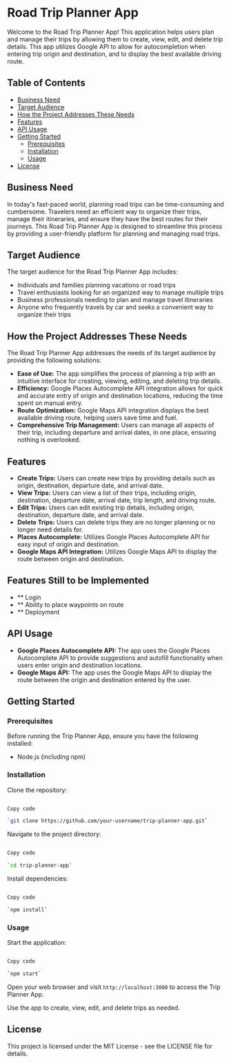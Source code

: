 Road Trip Planner App
=====================

Welcome to the Road Trip Planner App! This application helps users plan and manage their trips by allowing them to create, view, edit, and delete trip details. This app utilizes Google API to allow for autocompletion when entering trip origin and destination, and to display the best available driving route.

Table of Contents
-----------------

-   [Business Need](#business-need)
-   [Target Audience](#target-audience)
-   [How the Project Addresses These Needs](#how-the-project-addresses-these-needs)
-   [Features](#features)
-   [API Usage](#api-usage)
-   [Getting Started](#getting-started)
    -   [Prerequisites](#prerequisites)
    -   [Installation](#installation)
    -   [Usage](#usage)
-   [License](#license)

Business Need
-------------------------------------

In today's fast-paced world, planning road trips can be time-consuming and cumbersome. Travelers need an efficient way to organize their trips, manage their itineraries, and ensure they have the best routes for their journeys. This Road Trip Planner App is designed to streamline this process by providing a user-friendly platform for planning and managing road trips.

Target Audience
-------------------------------------

The target audience for the Road Trip Planner App includes:

-   Individuals and families planning vacations or road trips
-   Travel enthusiasts looking for an organized way to manage multiple trips
-   Business professionals needing to plan and manage travel itineraries
-   Anyone who frequently travels by car and seeks a convenient way to organize their trips

How the Project Addresses These Needs
-------------------------------------

The Road Trip Planner App addresses the needs of its target audience by providing the following solutions:

-   **Ease of Use:** The app simplifies the process of planning a trip with an intuitive interface for creating, viewing, editing, and deleting trip details.
-   **Efficiency:** Google Places Autocomplete API integration allows for quick and accurate entry of origin and destination locations, reducing the time spent on manual entry.
-   **Route Optimization:** Google Maps API integration displays the best available driving route, helping users save time and fuel.
-   **Comprehensive Trip Management:** Users can manage all aspects of their trip, including departure and arrival dates, in one place, ensuring nothing is overlooked.

Features
--------

-   **Create Trips:** Users can create new trips by providing details such as origin, destination, departure date, and arrival date.
-   **View Trips:** Users can view a list of their trips, including origin, destination, departure date, arrival date, trip length, and driving route.
-   **Edit Trips:** Users can edit existing trip details, including origin, destination, departure date, and arrival date.
-   **Delete Trips:** Users can delete trips they are no longer planning or no longer need details for.
-   **Places Autocomplete:** Utilizes Google Places Autocomplete API for easy input of origin and destination.
-   **Google Maps API Integration:** Utilizes Google Maps API to display the route between origin and destination.

Features Still to be Implemented
--------

- ** Login
- ** Ability to place waypoints on route
- ** Deployment

API Usage
---------

-   **Google Places Autocomplete API:** The app uses the Google Places Autocomplete API to provide suggestions and autofill functionality when users enter origin and destination locations.
-   **Google Maps API:** The app uses the Google Maps API to display the route between the origin and destination entered by the user.

Getting Started
---------------

### Prerequisites

Before running the Trip Planner App, ensure you have the following installed:

-   Node.js (including npm)

### Installation

Clone the repository:

```bash

Copy code

`git clone https://github.com/your-username/trip-planner-app.git`

```

Navigate to the project directory:

```bash

Copy code

`cd trip-planner-app`

```

Install dependencies:

```bash

Copy code

`npm install`
```

### Usage

Start the application:

```bash

Copy code

`npm start`

```

Open your web browser and visit `http://localhost:3000` to access the Trip Planner App.

Use the app to create, view, edit, and delete trips as needed.

License
-------

This project is licensed under the MIT License - see the LICENSE file for details.

